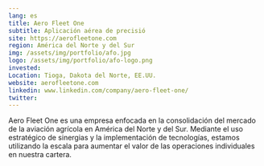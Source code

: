 ```yaml
---
lang: es
title: Aero Fleet One
subtitle: Aplicación aérea de precisió
site: https://aerofleetone.com
region: América del Norte y del Sur
img: /assets/img/portfolio/afo.jpg
logo: /assets/img/portfolio/afo-logo.png
invested:
Location: Tioga, Dakota del Norte, EE.UU.
website: aerofleetone.com
linkedin: www.linkedin.com/company/aero-fleet-one/
twitter:
---
```


Aero Fleet One es una empresa enfocada en la consolidación del mercado de la aviación agrícola en América del Norte y del Sur. Mediante el uso estratégico de sinergias y la implementación de tecnologías, estamos utilizando la escala para aumentar el valor de las operaciones individuales en nuestra cartera.
